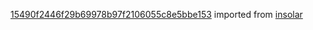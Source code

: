 [15490f2446f29b69978b97f2106055c8e5bbe153](https://github.com/insolar/insolar/commit/15490f2446f29b69978b97f2106055c8e5bbe153) imported from [insolar](https://github.com/insolar/insolar)
